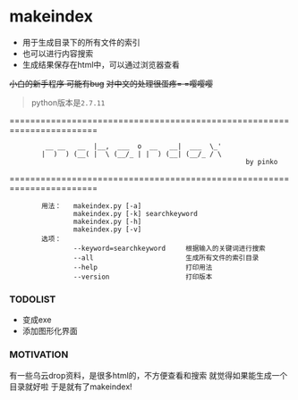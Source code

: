 # makeindex

 - 用于生成目录下的所有文件的索引
 - 也可以进行内容搜索
 - 生成结果保存在html中，可以通过浏览器查看

~~小白的新手程序 可能有bug~~
~~对中文的处理很蛋疼= =嘤嘤嘤~~

> python版本是```2.7.11```

=======================================================================

             __ __   __  |__,  ___  o  __   __|  ___  \_' 
            |  )  ) (__( |  \ (__/_ | |  ) (__| (__/_ / \     
                                                               by pinko
=======================================================================
```
        用法：   makeindex.py [-a]
                makeindex.py [-k] searchkeyword
                makeindex.py [-h]
                makeindex.py [-v]
        选项：
                --keyword=searchkeyword     根据输入的关键词进行搜索
                --all                       生成所有文件的索引目录
                --help                      打印用法
                --version                   打印版本
```

### TODOLIST
- 变成exe
- 添加图形化界面

### MOTIVATION
有一些乌云drop资料，是很多html的，不方便查看和搜索
就觉得如果能生成一个目录就好啦
于是就有了makeindex!

